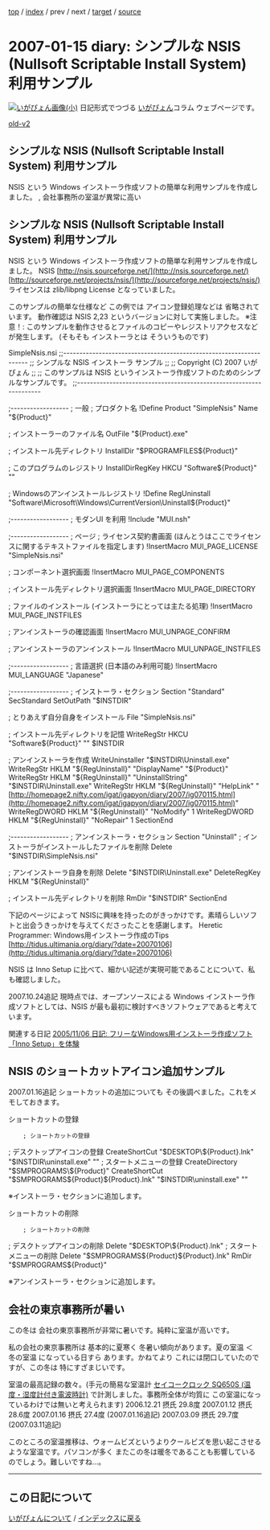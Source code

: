 [top](https://igapyon.github.io/diary/) 
 / [index](https://igapyon.github.io/diary/2007/index.html) 
 / prev 
 / next 
 / [target](https://igapyon.github.io/diary/2007/ig070115.html) 
 / [source](https://github.com/igapyon/diary/blob/gh-pages/2007/ig070115.html.src.md) 

2007-01-15 diary: シンプルな NSIS (Nullsoft Scriptable Install System) 利用サンプル
=====================================================================================================
[![いがぴょん画像(小)](https://igapyon.github.io/diary/images/iga200306s.jpg "いがぴょん")](https://igapyon.github.io/diary/memo/memoigapyon.html) 日記形式でつづる [いがぴょん](https://igapyon.github.io/diary/memo/memoigapyon.html)コラム ウェブページです。

[old-v2](ig070115-orig.html)

## シンプルな NSIS (Nullsoft Scriptable Install System) 利用サンプル

NSIS という Windows インストーラ作成ソフトの簡単な利用サンプルを作成しました。 , 会社事務所の室温が異常に高い






## シンプルな NSIS (Nullsoft Scriptable Install System) 利用サンプル


NSIS という Windows インストーラ作成ソフトの簡単な利用サンプルを作成しました。
NSIS
  [http://nsis.sourceforge.net/](http://nsis.sourceforge.net/)
  [http://sourceforge.net/projects/nsis/](http://sourceforge.net/projects/nsis/)
  ライセンスは zlib/libpng License となっていました。


このサンプルの簡単な仕様など
この例では アイコン登録処理などは 省略されています。
  動作確認は NSIS 2,23 というバージョンに対して実施しました。
  ※注意！: このサンプルを動作させるとファイルのコピーやレジストリアクセスなどが発生します。
  (そもそも インストーラとは そういうものです)


SimpleNsis.nsi
;;-------------------------------------------------------------------
;; シンプルな NSIS インストーラ サンプル
;;
;; Copyright (C) 2007 いがぴょん
;;
;; このサンプルは NSIS というインストーラ作成ソフトのためのシンプルなサンプルです。
;;-------------------------------------------------------------------

;------------------
; 一般
  ; プロダクト名
  !Define Product "SimpleNsis"
  Name "${Product}"

  ; インストーラーのファイル名
  OutFile "${Product}.exe"

  ; インストール先ディレクトリ
  InstallDir "$PROGRAMFILES\${Product}"

  ; このプログラムのレジストリ
  InstallDirRegKey HKCU "Software\${Product}" ""

  ; Windowsのアンインストールレジストリ
  !Define RegUninstall "Software\Microsoft\Windows\CurrentVersion\Uninstall\${Product}"

;------------------
; モダンUI を利用
  !Include "MUI.nsh"

;------------------
; ページ
  ; ライセンス契約書画面 (ほんとうはここでライセンスに関するテキストファイルを指定します)
  !InsertMacro MUI_PAGE_LICENSE "SimpleNsis.nsi"

  ; コンポーネント選択画面
  !InsertMacro MUI_PAGE_COMPONENTS

  ; インストール先ディレクトリ選択画面
  !InsertMacro MUI_PAGE_DIRECTORY

  ; ファイルのインストール (インストーラにとっては主たる処理)
  !InsertMacro MUI_PAGE_INSTFILES

  ; アンインストーラの確認画面
  !InsertMacro MUI_UNPAGE_CONFIRM

  ; アンインストーラのアンインストール
  !InsertMacro MUI_UNPAGE_INSTFILES

;------------------
; 言語選択 (日本語のみ利用可能)
  !InsertMacro MUI_LANGUAGE "Japanese"

;------------------
; インストーラ・セクション
Section "Standard" SecStandard
  SetOutPath "$INSTDIR"

  ; とりあえず自分自身をインストール
  File "SimpleNsis.nsi"

  ; インストール先ディレクトリを記憶
  WriteRegStr HKCU "Software\${Product}" "" $INSTDIR

  ; アンインストーラを作成
  WriteUninstaller "$INSTDIR\Uninstall.exe"
  WriteRegStr   HKLM "${RegUninstall}" "DisplayName"     "${Product}"
  WriteRegStr   HKLM "${RegUninstall}" "UninstallString" "$INSTDIR\Uninstall.exe"
  WriteRegStr   HKLM "${RegUninstall}" "HelpLink"        "[http://homepage2.nifty.com/igat/igapyon/diary/2007/ig070115.html](http://homepage2.nifty.com/igat/igapyon/diary/2007/ig070115.html)"
  WriteRegDWORD HKLM "${RegUninstall}" "NoModify"        1
  WriteRegDWORD HKLM "${RegUninstall}" "NoRepair"        1
SectionEnd

;------------------
; アンインストーラ・セクション
Section "Uninstall"
  ; インストーラがインストールしたファイルを削除
  Delete "$INSTDIR\SimpleNsis.nsi"

  ; アンインストーラ自身を削除
  Delete "$INSTDIR\Uninstall.exe"
  DeleteRegKey HKLM "${RegUninstall}"

  ; インストール先ディレクトリを削除
  RmDir "$INSTDIR"
SectionEnd


下記のページによって NSISに興味を持ったのがきっかけです。素晴らしいソフトと出会うきっかけを与えてくださったことを感謝します。
Heretic Programmer: Windows用インストーラ作成のTips
  [http://tidus.ultimania.org/diary/?date=20070106](http://tidus.ultimania.org/diary/?date=20070106)


NSIS は Inno Setup に比べて、細かい記述が実現可能であることについて、私も確認しました。

2007.10.24追記 現時点では、オープンソースによる Windows インストーラ作成ソフトとしては、NSIS が最も最初に検討すべきソフトウェアであると考えています。

関連する日記
[2005/11/06 日記: フリーなWindows用インストーラ作成ソフト「Inno Setup」を体験](../2005/ig051106.html)


## NSIS のショートカットアイコン追加サンプル


2007.01.16追記 ショートカットの追加についても その後調べました。これをメモしておきます。

ショートカットの登録

        ; ショートカットの登録
  ; デスクトップアイコンの登録
  CreateShortCut  "$DESKTOP\${Product}.lnk" "$INSTDIR\uninstall.exe" ""
  ; スタートメニューの登録
  CreateDirectory "$SMPROGRAMS\${Product}"
  CreateShortCut  "$SMPROGRAMS\${Product}\${Product}.lnk" "$INSTDIR\uninstall.exe" ""
      
※インストーラ・セクションに追加します。

ショートカットの削除

        ; ショートカットの削除
  ; デスクトップアイコンの削除
  Delete "$DESKTOP\${Product}.lnk"
  ; スタートメニューの削除
  Delete "$SMPROGRAMS\${Product}\${Product}.lnk"
  RmDir  "$SMPROGRAMS\${Product}"
      
※アンインストーラ・セクションに追加します。

## 会社の東京事務所が暑い


この冬は 会社の東京事務所が非常に暑いです。純粋に室温が高いです。

私の会社の東京事務所は 基本的に夏寒く 冬暑い傾向があります。夏の室温 ＜ 冬の室温 になっている日すら あります。かねてより これには閉口していたのですが、この冬は
特にすざまじいです。

室温の最高記録の数々。(手元の簡易な室温計 [セイコークロック SQ650S (温度・湿度計付き電波時計)](http://www.yodobashi.com/enjoy/more/i/cat_208_25419212_20363526/27771372.html) で計測しました。事務所全体が均質に この室温になっているわけでは無いと考えられます)
2006.12.21 摂氏 29.8度
  2007.01.12 摂氏 28.6度
  2007.01.16 摂氏 27.4度 (2007.01.16追記)
  2007.03.09 摂氏 29.7度 (2007.03.11追記)


このところの室温推移は、ウォームビズというよりクールビズを思い起こさせるような室温です。パソコンが多く またこの冬は暖冬であることも影響しているのでしょう。難しいですね…。


----------------------------------------------------------------------------------------------------

## この日記について
[いがぴょんについて](https://igapyon.github.io/diary/memo/memoigapyon.html) / [インデックスに戻る](https://igapyon.github.io/diary/idxall.html)
